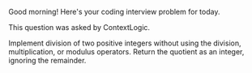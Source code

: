 Good morning! Here's your coding interview problem for today.

This question was asked by ContextLogic.

Implement division of two positive integers without using the division, multiplication, or modulus operators. Return the quotient as an integer, ignoring the remainder.